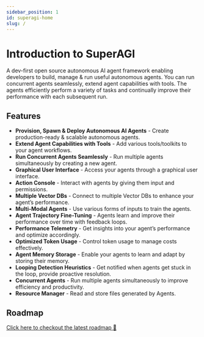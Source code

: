 ```yaml
---
sidebar_position: 1
id: superagi-home
slug: /
---
```


# Introduction to SuperAGI

A dev-first open source autonomous AI agent framework enabling developers to build, manage & run useful autonomous agents. You can run concurrent agents seamlessly, extend agent capabilities with tools. The agents efficiently perform a variety of tasks and continually improve their performance with each subsequent run.

## Features

- **Provision, Spawn & Deploy Autonomous AI Agents** - Create production-ready & scalable autonomous agents.
- **Extend Agent Capabilities with Tools** - Add various tools/toolkits to your agent workflows.
- **Run Concurrent Agents Seamlessly** - Run multiple agents simultaneously by creating a new agent.
- **Graphical User Interface** - Access your agents through a graphical user interface.
- **Action Console** - Interact with agents by giving them input and permissions.
- **Multiple Vector DBs** - Connect to multiple Vector DBs to enhance your agent’s performance.
- **Multi-Modal Agents** - Use various forms of inputs to train the agents.
- **Agent Trajectory Fine-Tuning** - Agents learn and improve their performance over time with feedback loops.
- **Performance Telemetry** - Get insights into your agent’s performance and optimize accordingly.
- **Optimized Token Usage** - Control token usage to manage costs effectively.
- **Agent Memory Storage** - Enable your agents to learn and adapt by storing their memory.
- **Looping Detection Heuristics** - Get notified when agents get stuck in the loop, provide proactive resolution.
- **Concurrent Agents** - Run multiple agents simultaneously to improve efficiency and productivity.
- **Resource Manager** - Read and store files generated by Agents.

<!-- ## Tools

![Tool1](https://superagi.com/wp-content/uploads/2023/05/Group-113609.png)
![Tool2](https://superagi.com/wp-content/uploads/2023/05/Group-113612.png)
![Tool3](https://superagi.com/wp-content/uploads/2023/05/Group-113611.png)
![Tool4](https://superagi.com/wp-content/uploads/2023/05/Group-113613.png)
![Tool5](https://superagi.com/wp-content/uploads/2023/05/Group-113615.png)
![Tool6](https://superagi.com/wp-content/uploads/2023/05/Group-113614.png)
![Tool7](https://superagi.com/wp-content/uploads/2023/05/Group-113616.png)
![Tool8](https://superagi.com/wp-content/uploads/2023/05/Group-113617.png)
![Tool9](https://superagi.com/wp-content/uploads/2023/05/Group-113618.png)
![Tool10](https://superagi.com/wp-content/uploads/2023/05/Group-113619.png)
![Tool11](https://superagi.com/wp-content/uploads/2023/05/Group-113620.png)
![Tool12](https://superagi.com/wp-content/uploads/2023/05/Group-113622.png)
![Tool13](https://superagi.com/wp-content/uploads/2023/05/Group-113621.png) -->

<!-- ## Screenshot
![Dashboard](https://superagi.com/wp-content/uploads/2023/05/Dark-Dashboard.png) -->

## Roadmap
[Click here to checkout the latest roadmap 🔗](https://github.com/users/TransformerOptimus/projects/1)

